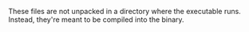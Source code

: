 These files are not unpacked in a directory where the executable runs. Instead, they're meant to be compiled into the binary.